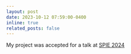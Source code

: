```yaml
---
layout: post
date: 2023-10-12 07:59:00-0400
inline: true
related_posts: false
---
```


My project was accepted for a talk at [SPIE 2024](https://spie.org/PW24B/conferencedetails/computational-optical-imaging-and-artificial-intelligence-biomedical?enableBackToBrowse=true&SSO=1)

